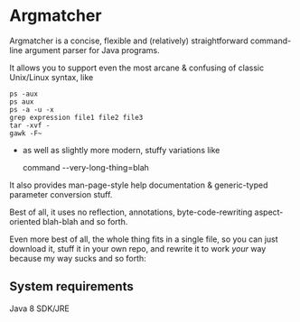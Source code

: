 # Argmatcher

Argmatcher is a concise, flexible and (relatively) straightforward command-line argument parser for Java programs.

It allows you to support even the most arcane & confusing of classic Unix/Linux syntax, like

    ps -aux
    ps aux
    ps -a -u -x
    grep expression file1 file2 file3
    tar -xvf -
    gawk -F~

- as well as slightly more modern, stuffy variations like

    command --very-long-thing=blah

It also provides man-page-style help documentation & generic-typed parameter conversion stuff.

Best of all, it uses no reflection, annotations, byte-code-rewriting aspect-oriented blah-blah and so forth.

Even more best of all, the whole thing fits in a single file, so you can just download it, stuff it in your own repo,
and rewrite it to work _your_ way because my way sucks and so forth:



## System requirements
Java 8 SDK/JRE
